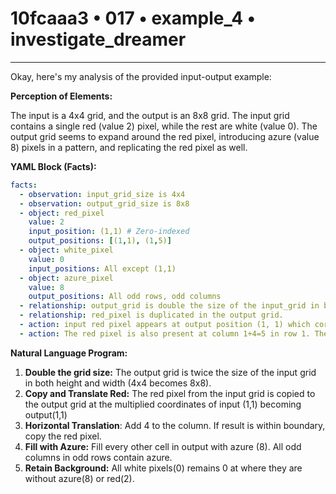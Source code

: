 # 10fcaaa3 • 017 • example_4 • investigate_dreamer

---
Okay, here's my analysis of the provided input-output example:

**Perception of Elements:**

The input is a 4x4 grid, and the output is an 8x8 grid. The input grid contains a single red (value 2) pixel, while the rest are white (value 0). The output grid seems to expand around the red pixel, introducing azure (value 8) pixels in a pattern, and replicating the red pixel as well.

**YAML Block (Facts):**



```yaml
facts:
  - observation: input_grid_size is 4x4
  - observation: output_grid_size is 8x8
  - object: red_pixel
    value: 2
    input_position: (1,1) # Zero-indexed
    output_positions: [(1,1), (1,5)]
  - object: white_pixel
    value: 0
    input_positions: All except (1,1)
  - object: azure_pixel
    value: 8
    output_positions: All odd rows, odd columns
  - relationship: output_grid is double the size of the input_grid in both dimensions
  - relationship: red_pixel is duplicated in the output grid.
  - action: input red pixel appears at output position (1, 1) which corresponds to input location (1,1) x 2 - (0,0)
  - action: The red pixel is also present at column 1+4=5 in row 1. The 5 is obtained by adding 4 to the column.
```



**Natural Language Program:**

1.  **Double the grid size:** The output grid is twice the size of the input grid in both height and width (4x4 becomes 8x8).
2.  **Copy and Translate Red:** The red pixel from the input grid is copied to the output grid at the multiplied coordinates of input (1,1) becoming output(1,1)
3.  **Horizontal Translation**: Add 4 to the column. If result is within boundary, copy the red pixel.
4. **Fill with Azure:** Fill every other cell in output with azure (8). All odd columns in odd rows contain azure.
5.  **Retain Background:** All white pixels(0) remains 0 at where they are without azure(8) or red(2).


